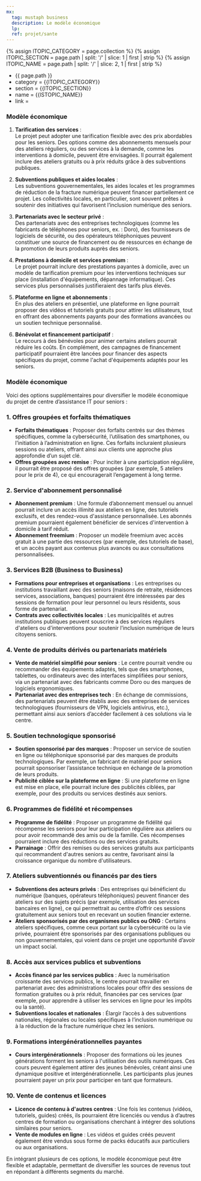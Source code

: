 ```yaml
---
mx:
  tag: mustaph business
  description: Le modèle économique
  lp:
  ref: projet/sante
---
```


{% assign lTOPIC_CATEGORY =  page.collection  %}
{% assign lTOPIC_SECTION  =  page.path | split: '/' | slice: 1 | first  | strip %}
{% assign lTOPIC_NAME        =  page.path | split: '/' | slice: 2, 1 | first |  strip  %} 


- {{ page.path }}
- category = {{lTOPIC_CATEGORY}} 
- section = {{lTOPIC_SECTION}} 
- name = {{lSTOPIC_NAME}} 
- link = <a href='/{{ lTOPIC_CATEGORY }}/{{lTOPIC_SECTION}}/{{lTOPIC_NAME}}/whatis/{{lTOPIC_NAME}}'></a>

### Modèle économique

1. **Tarification des services** :  
Le projet peut adopter une tarification flexible avec des prix abordables pour les seniors. Des options comme des abonnements mensuels pour des ateliers réguliers, ou des services à la demande, comme les interventions à domicile, peuvent être envisagées. Il pourrait également inclure des ateliers gratuits ou à prix réduits grâce à des subventions publiques.

2. **Subventions publiques et aides locales** :  
Les subventions gouvernementales, les aides locales et les programmes de réduction de la fracture numérique peuvent financer partiellement ce projet. Les collectivités locales, en particulier, sont souvent prêtes à soutenir des initiatives qui favorisent l’inclusion numérique des seniors.

3. **Partenariats avec le secteur privé** :  
Des partenariats avec des entreprises technologiques (comme les fabricants de téléphones pour seniors, ex. : Doro), des fournisseurs de logiciels de sécurité, ou des opérateurs téléphoniques peuvent constituer une source de financement ou de ressources en échange de la promotion de leurs produits auprès des seniors.

4. **Prestations à domicile et services premium** :  
Le projet pourrait inclure des prestations payantes à domicile, avec un modèle de tarification premium pour les interventions techniques sur place (installation d'équipements, dépannage informatique). Ces services plus personnalisés justifieraient des tarifs plus élevés.

5. **Plateforme en ligne et abonnements** :  
En plus des ateliers en présentiel, une plateforme en ligne pourrait proposer des vidéos et tutoriels gratuits pour attirer les utilisateurs, tout en offrant des abonnements payants pour des formations avancées ou un soutien technique personnalisé.

6. **Bénévolat et financement participatif** :  
Le recours à des bénévoles pour animer certains ateliers pourrait réduire les coûts. En complément, des campagnes de financement participatif pourraient être lancées pour financer des aspects spécifiques du projet, comme l'achat d'équipements adaptés pour les seniors.

### Modèle économique

Voici des options supplémentaires pour diversifier le modèle économique du projet de centre d’assistance IT pour seniors :

### 1. **Offres groupées et forfaits thématiques**
   - **Forfaits thématiques** : Proposer des forfaits centrés sur des thèmes spécifiques, comme la cybersécurité, l’utilisation des smartphones, ou l’initiation à l’administration en ligne. Ces forfaits incluraient plusieurs sessions ou ateliers, offrant ainsi aux clients une approche plus approfondie d’un sujet clé.
   - **Offres groupées avec remise** : Pour inciter à une participation régulière, il pourrait être proposé des offres groupées (par exemple, 5 ateliers pour le prix de 4), ce qui encouragerait l’engagement à long terme.

### 2. **Service d'abonnement personnalisé**
   - **Abonnement premium** : Une formule d’abonnement mensuel ou annuel pourrait inclure un accès illimité aux ateliers en ligne, des tutoriels exclusifs, et des rendez-vous d'assistance personnalisée. Les abonnés premium pourraient également bénéficier de services d'intervention à domicile à tarif réduit.
   - **Abonnement freemium** : Proposer un modèle freemium avec accès gratuit à une partie des ressources (par exemple, des tutoriels de base), et un accès payant aux contenus plus avancés ou aux consultations personnalisées.

### 3. **Services B2B (Business to Business)**
   - **Formations pour entreprises et organisations** : Les entreprises ou institutions travaillant avec des seniors (maisons de retraite, résidences services, associations, banques) pourraient être intéressées par des sessions de formation pour leur personnel ou leurs résidents, sous forme de partenariat.
   - **Contrats avec collectivités locales** : Les municipalités et autres institutions publiques peuvent souscrire à des services réguliers d'ateliers ou d'interventions pour soutenir l’inclusion numérique de leurs citoyens seniors.

### 4. **Vente de produits dérivés ou partenariats matériels**
   - **Vente de matériel simplifié pour seniors** : Le centre pourrait vendre ou recommander des équipements adaptés, tels que des smartphones, tablettes, ou ordinateurs avec des interfaces simplifiées pour seniors, via un partenariat avec des fabricants comme Doro ou des marques de logiciels ergonomiques.
   - **Partenariat avec des entreprises tech** : En échange de commissions, des partenariats peuvent être établis avec des entreprises de services technologiques (fournisseurs de VPN, logiciels antivirus, etc.), permettant ainsi aux seniors d’accéder facilement à ces solutions via le centre.

### 5. **Soutien technologique sponsorisé**
   - **Soutien sponsorisé par des marques** : Proposer un service de soutien en ligne ou téléphonique sponsorisé par des marques de produits technologiques. Par exemple, un fabricant de matériel pour seniors pourrait sponsoriser l’assistance technique en échange de la promotion de leurs produits.
   - **Publicité ciblée sur la plateforme en ligne** : Si une plateforme en ligne est mise en place, elle pourrait inclure des publicités ciblées, par exemple, pour des produits ou services destinés aux seniors.

### 6. **Programmes de fidélité et récompenses**
   - **Programme de fidélité** : Proposer un programme de fidélité qui récompense les seniors pour leur participation régulière aux ateliers ou pour avoir recommandé des amis ou de la famille. Ces récompenses pourraient inclure des réductions ou des services gratuits.
   - **Parrainage** : Offrir des remises ou des services gratuits aux participants qui recommandent d'autres seniors au centre, favorisant ainsi la croissance organique du nombre d'utilisateurs.

### 7. **Ateliers subventionnés ou financés par des tiers**
   - **Subventions des acteurs privés** : Des entreprises qui bénéficient du numérique (banques, opérateurs téléphoniques) peuvent financer des ateliers sur des sujets précis (par exemple, utilisation des services bancaires en ligne), ce qui permettrait au centre d’offrir ces sessions gratuitement aux seniors tout en recevant un soutien financier externe.
   - **Ateliers sponsorisés par des organismes publics ou ONG** : Certains ateliers spécifiques, comme ceux portant sur la cybersécurité ou la vie privée, pourraient être sponsorisés par des organisations publiques ou non gouvernementales, qui voient dans ce projet une opportunité d’avoir un impact social.

### 8. **Accès aux services publics et subventions**
   - **Accès financé par les services publics** : Avec la numérisation croissante des services publics, le centre pourrait travailler en partenariat avec des administrations locales pour offrir des sessions de formation gratuites ou à prix réduit, financées par ces services (par exemple, pour apprendre à utiliser les services en ligne pour les impôts ou la santé).
   - **Subventions locales et nationales** : Élargir l’accès à des subventions nationales, régionales ou locales spécifiques à l’inclusion numérique ou à la réduction de la fracture numérique chez les seniors.

### 9. **Formations intergénérationnelles payantes**
   - **Cours intergénérationnels** : Proposer des formations où les jeunes générations forment les seniors à l'utilisation des outils numériques. Ces cours peuvent également attirer des jeunes bénévoles, créant ainsi une dynamique positive et intergénérationnelle. Les participants plus jeunes pourraient payer un prix pour participer en tant que formateurs.

### 10. **Vente de contenus et licences**
   - **Licence de contenu à d'autres centres** : Une fois les contenus (vidéos, tutoriels, guides) créés, ils pourraient être licenciés ou vendus à d’autres centres de formation ou organisations cherchant à intégrer des solutions similaires pour seniors.
   - **Vente de modules en ligne** : Les vidéos et guides créés peuvent également être vendus sous forme de packs éducatifs aux particuliers ou aux organisations.

En intégrant plusieurs de ces options, le modèle économique peut être flexible et adaptable, permettant de diversifier les sources de revenus tout en répondant à différents segments du marché.